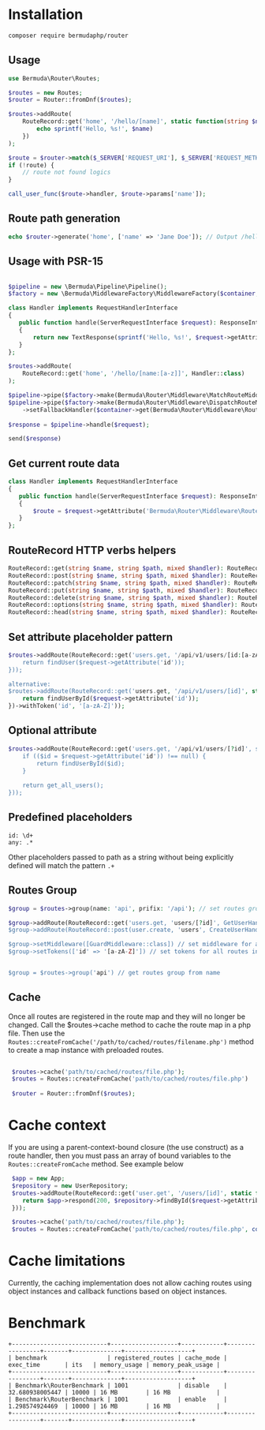  # Installation
 ```bash
 composer require bermudaphp/router
 ````
 ## Usage

 ```php
 use Bermuda\Router\Routes;

 $routes = new Routes;
 $router = Router::fromDnf($routes);

 $routes->addRoute(
     RouteRecord::get('home', '/hello/[name]', static function(string $name): void {
         echo sprintf('Hello, %s!', $name)
     })
 ); 
 
 $route = $router->match($_SERVER['REQUEST_URI'], $_SERVER['REQUEST_METHOD']);
 if (!route) {
     // route not found logics
 }
 
 call_user_func($route->handler, $route->params['name']);
 ```
 ## Route path generation
 ```php
 echo $router->generate('home', ['name' => 'Jane Doe']); // Output /hello/Jane%20Doe
 ```
 ## Usage with PSR-15
 
 ```php
 
 $pipeline = new \Bermuda\Pipeline\Pipeline();
 $factory = new \Bermuda\MiddlewareFactory\MiddlewareFactory($container, $responseFactory);
 
 class Handler implements RequestHandlerInterface
 {
    public function handle(ServerRequestInterface $request): ResponseInterface
    {
        return new TextResponse(sprintf('Hello, %s!', $request->getAttribute('name')))
    }
 };
 
 $routes->addRoute(
     RouteRecord::get('home', '/hello/[name:[a-z]]', Handler::class)
 ); 
 
 $pipeline->pipe($factory->make(Bermuda\Router\Middleware\MatchRouteMiddleware::class));
 $pipeline->pipe($factory->make(Bermuda\Router\Middleware\DispatchRouteMiddleware::class)
     ->setFallbackHandler($container->get(Bermuda\Router\Middleware\RouteNotFoundHandler::class)));
  
 $response = $pipeline->handle($request);

 send($response)
 ```
 ## Get current route data
 
 ```php
 class Handler implements RequestHandlerInterface
 {
    public function handle(ServerRequestInterface $request): ResponseInterface
    {
        $route = $request->getAttribute('Bermuda\Router\Middleware\RouteMiddleware')->route; // MatchedRoute instance
    }
 }; 
 ```
 ## RouteRecord HTTP verbs helpers
 
 ```php
 RouteRecord::get(string $name, string $path, mixed $handler): RouteRecord ;
 RouteRecord::post(string $name, string $path, mixed $handler): RouteRecord ;
 RouteRecord::patch(string $name, string $path, mixed $handler): RouteRecord ;
 RouteRecord::put(string $name, string $path, mixed $handler): RouteRecord ;
 RouteRecord::delete(string $name, string $path, mixed $handler): RouteRecord ;
 RouteRecord::options(string $name, string $path, mixed $handler): RouteRecord ;
 RouteRecord::head(string $name, string $path, mixed $handler): RouteRecord ;
 ```
 
 ## Set attribute placeholder pattern
 
 ```php
 $routes->addRoute(RouteRecord::get('users.get, '/api/v1/users/[id:[a-zA-Z]]', static function(ServerRequestInterface $request): ResponseInterface {
     return findUser($request->getAttribute('id'));
 }));

 alternative:
 $routes->addRoute(RouteRecord::get('users.get, '/api/v1/users/[id]', static function(ServerRequestInterface $request): ResponseInterface {
     return findUserById($request->getAttribute('id'));
 })->withToken('id', '[a-zA-Z]'));
 ```
 ## Optional attribute
 
 ```php
 $routes->addRoute(RouteRecord::get('users.get, '/api/v1/users/[?id]', static function(ServerRequestInterface $request): ResponseInterface {
     if (($id = $request->getAttribute('id')) !== null) {
         return findUserById($id);
     }
     
     return get_all_users();
 }));
 ```
 
 ## Predefined placeholders
 
 ````
 id: \d+
 any: .*
 ````
 
 Other placeholders passed to path as a string without being explicitly defined will match the pattern `.+`
  
 ## Routes Group
 
 ```php
 $group = $routes->group(name: 'api', prifix: '/api'); // set routes group

$group->addRoute(RouteRecord::get('users.get, 'users/[?id]', GetUserHandler::class));
 $group->addRoute(RouteRecord::post(user.create, 'users', CreateUserHandler::class));

 $group->setMiddleware([GuardMiddleware::class]) // set middleware for all routes in group
 $group->setTokens(['id' => '[a-zA-Z]']) // set tokens for all routes in group


 $group = $routes->group('api') // get routes group from name
 
 ```

## Cache
 
Once all routes are registered in the route map and they will no longer be changed. Call the $routes->cache method to cache the route map in a php file. Then use the `Routes::createFromCache('/path/to/cached/routes/filename.php')` method to create a map instance with preloaded routes.

```php
 
 $routes->cache('path/to/cached/routes/file.php');
 $routes = Routes::createFromCache('path/to/cached/routes/file.php')
 
 $router = Router::fromDnf($routes);
 ```
# Cache context
If you are using a parent-context-bound closure (the use construct) as a route handler, then you must pass an array of bound variables to the `Routes::createFromCache` method. See example below
```php
 $app = new App;
 $repository = new UserRepository;
 $routes->addRoute(RouteRecord::get('user.get', '/users/[id]', static function(ServerRequest $request) use ($app, $repository): ResponseInterface {
    return $app->respond(200, $repository->findById($request->getAttribute('id')));
 }));

 $routes->cache('path/to/cached/routes/file.php');
 $routes = Routes::createFromCache('path/to/cached/routes/file.php', compact('app', 'repository'));
 ```
 
 # Cache limitations
 Currently, the caching implementation does not allow caching routes using object instances and callback functions based on object instances.

 # Benchmark
 ```
+---------------------------+-------------------+------------+-----------------+-------+--------------+-------------------+
| benchmark                 | registered_routes | cache_mode | exec_time       | its   | memory_usage | memory_peak_usage |
+---------------------------+-------------------+------------+-----------------+-------+--------------+-------------------+
| Benchmark\RouterBenchmark | 1001              | disable    | 32.680938005447 | 10000 | 16 MB        | 16 MB             |
| Benchmark\RouterBenchmark | 1001              | enable     | 1.298574924469  | 10000 | 16 MB        | 16 MB             |
+---------------------------+-------------------+------------+-----------------+-------+--------------+-------------------+
 ````

